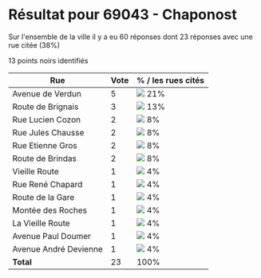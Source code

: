 # Résultat pour 69043 - Chaponost

Sur l'ensemble de la ville il y a eu 60 réponses dont 23 réponses avec une rue citée (38%)

13 points noirs identifiés

| Rue | Vote | % / les rues cités|
|-----|------|-------------------|
| Avenue de Verdun | 5 | <img src="../../img/bar_21.gif" />&nbsp;21%|
| Route de Brignais | 3 | <img src="../../img/bar_13.gif" />&nbsp;13%|
| Rue Lucien Cozon | 2 | <img src="../../img/bar_8.gif" />&nbsp;8%|
| Rue Jules Chausse | 2 | <img src="../../img/bar_8.gif" />&nbsp;8%|
| Rue Etienne Gros | 2 | <img src="../../img/bar_8.gif" />&nbsp;8%|
| Route de Brindas | 2 | <img src="../../img/bar_8.gif" />&nbsp;8%|
| Vieille Route | 1 | <img src="../../img/bar_4.gif" />&nbsp;4%|
| Rue René Chapard | 1 | <img src="../../img/bar_4.gif" />&nbsp;4%|
| Route de la Gare | 1 | <img src="../../img/bar_4.gif" />&nbsp;4%|
| Montée des Roches | 1 | <img src="../../img/bar_4.gif" />&nbsp;4%|
| La Vieille Route | 1 | <img src="../../img/bar_4.gif" />&nbsp;4%|
| Avenue Paul Doumer | 1 | <img src="../../img/bar_4.gif" />&nbsp;4%|
| Avenue André Devienne | 1 | <img src="../../img/bar_4.gif" />&nbsp;4%|
| **Total** | 23 | 100%|
